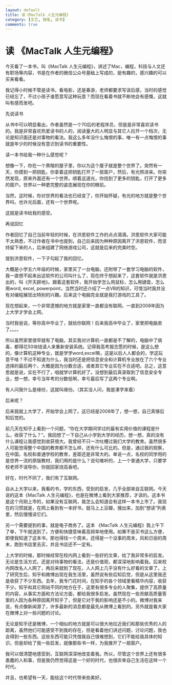 ```yaml
---
layout: default
title: 读《MacTalk 人生元编程》
category: [文艺, 随笔, 读书]
comments: true
---
```


# 读 《MacTalk 人生元编程》

今天看了一本书，叫《MacTalk 人生元编程》，讲述了Mac，编程，科技与人文还有职场等内容，书是在作者的微信公众号基础上写成的，挺有趣的，感兴趣的可以买来看看。

我记得小时候不管是读书，看电影，还是春游，老师都要求写读后感，当时的感觉已经忘了，不过小孩子谁愿意写这种玩意？而现在看着书就不断地会有感慨，这就叫有感而发吧。

先说读书

从书中可以明显看出，作者虽然是一个70后的老程序员，但是是非常喜欢读书的。我是非常喜欢热爱读书的人的，阅读量大的人明显与其它人拉开一个档次，无论是知识面还是对事物的看法。我这么多年没什么悔恨的事，唯一有一点悔恨的事就是年少的时候没有意识到读书的重要性。

读一本书给我一种什么感觉呢？



想像一下，你在一个黑暗的屋子里，你以为这个屋子就是整个世界了。突然有一天，你摸到一把钥匙，你拿着这把钥匙打开了一扇窗户，然后，有光照进来。你突然发现，原来外面还有一个世界。顺着这道光，你找到了更多的钥匙，打开了更多的窗户。世界以一种更完整的姿态展现在你的眼前。

当然，这时候，你对世界的看法也已经变了，你开始怀疑，有光的地方就是整个世界吗，也许光后面，还有一个世界呢。

这就是读书给我的感受。

再说回忆

作者回忆了自己当前年轻的时候，在洪恩软件工作的点点滴滴。洪恩软件大家可能不太熟悉，不过作者在书中也提到，自己后来因为种种原因离开了洪恩软件，而坚持留下来的人，后来组建了网络游戏公司，这就是后来的完美时空。

提到洪恩软件，一下子勾起了我的回忆。

大概是小学五六年级的时候，家里买了一台电脑，还附带了一套学习电脑的软件，我一直想不起来出这软件的公司叫什么了，现在终于想起来了，这套软件就是洪恩出的，叫《开天辟地》。跟着这套软件，我开始学怎么用鼠标，怎么用键盘，怎么用word, excel, powerpoint，当然当时还介绍了一点VB的知识，可惜当时我并没有对编程展现出特别的兴趣。后来这个电脑完全就是我打游戏的工具了。

现在想起来，一个非常遗憾的地方就是家里一直都没有联网，一直到2008年因为上大学才学会上网。

当时我爸说，等你高中毕业了，就给你联网！后来我高中毕业了，家里把电脑卖了。。。。

所以虽然家里很早就有了电脑，其实我对计算机一直都是不了解的，电脑中了病毒，都得花50块钱请人来重新安装系统。记得我高考报志愿的时候，是这么想的，像计算机这种专业，就是学学word,excel嘛，这是以后人人都会的，学这玩意干啥？不过不知道为什么，我当时还是把信息安全和计算机专业放在了六个专业选择的最后两个，大概是因为分数合适，或者其它专业实在不合适吧。总之，这意思就是说，实在不行了，咱就学计算机好了。没想到最后真录取到了信息安全专业，想一想，幸亏当年考的分数低啊，幸亏最后写了这两个专业啊。

有人问我什么是缘份，这就叫缘份。（其实没人问，我是凑字来着）

后来呢？

后来我就上大学了，开始学会上网了。这已经是2008年了，想一想，自己真够后知后觉的。

前几天在知乎上看到一个问题，“你在大学期间学过的最有实用价值的课程是什么，收获了什么？”。我回想了一下自己从小学到大学的经历，想一想，真的没有什么课程让我感觉到收获很大。我曾经不只一次吐槽过我们大学的教育。虽然很多人可能觉得整个中国的教育都不怎么样，还有什么可比的。但是，通过我的观察，在中国，名校和普通学校的教育，差距还是非常大的。单说一点，名校的同学用的是世界一流的原版教材，我们用的是什么？说句难听的，上一个普通大学，只要学校老师不误导你，你就回家烧高香吧。

好在，时代不同了，我们有了互联网。

自从上大学以来，我看的书，学的东西，受到的启发，几乎全部来自互联网。今天说的这本《MacTalk 人生元编程》，也是在微博上看到大家推荐，才读的。这本书是这个月刚上市的，如果没有互联网，我怎么会知道会有这样一本书上市了。我现在的习惯就是，在网上看到有一本好书，就马上上豆瓣，搜出来，加到“想读”列表里，然后慢慢读它们。
 
另一个需要提到的事，就是电子商务了。这本 《MacTalk 人生元编程》我上午下了单，下午就送到了。方便和快捷意味着高频率地使用。如果不是买书这么方便，即使我知道了这本书，那也得找一个周末，还得是一个没事的周末，风和日丽的周末，跑到书店里去买，并且书店还不一定有。

上大学的时候，那时候经常在校内网上看到一些好的文章，给了我非常多的启发。无论是生活方式，还是对待事物的看法，还是价值观，都深深地影响着我。后来校内网改名人人网了，再后来就到了现在，人人网上几乎没有什么好看的文章了。上了研究生后，知乎和微博出现在我生活里，虽然说有些后知后觉，但是从这里我还是收获了不少东西。去年，我专门花时间，在知乎的各个领域里看精华内容，收获不少。知乎和其它网站不同的地方在于，这里有很多专业的人聚集，提供了高质量的内容，从事实方面和方法论方面，都给我很多启发。虽然现在一些贡献高质量答案的人因为各种原因离开知乎了，但是它对于我的影响还是不小的。微博对我来说，有点像新闻源了，许多最新的消息都是最先从微博上看到的。另外就是看大家在微博上对一些问题的讨论。

无论是知乎还是微博，一个相似的地方就是可以很大地拉近我们和那些优秀的人的距离，虽然他们可能感受不到我的存在，但是看着他们讲述问题，讨论问题，我也会得到一些东西。这些东西可能只凭借我自己很难想到，它们不能给我具体的知识，但是却给了我一些启发，就像那些书一样，为我推开了一扇窗户。

我可以很清楚地感受到，互联网深深地改变着我。所以，尽管这个世界上还有很多愚蠢的人和事，但是我仍然觉得这是一个好的时代，也很庆幸自己生活在这样一个时代。

并且，也希望有一天，能给这个时代带来些美好。
